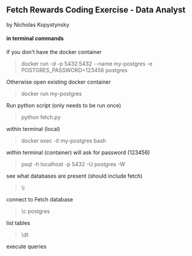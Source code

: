 ## Fetch Rewards Coding Exercise - Data Analyst

by Nicholas Kopystynsky

#### in terminal commands

If you don't have the docker container
> docker run -d -p 5432:5432 --name my-postgres -e POSTGRES_PASSWORD=123456 postgres

Otherwise open existing docker container
> docker run my-postgres

Run python script (only needs to be run once)
> python fetch.py

within terminal (local)
> docker exec -it my-postgres bash

within terminal (container)
will ask for password (123456)
> psql -h localhost -p 5432 -U postgres -W

see what databases are present (should include fetch)
> \l

connect to Fetch database
> \c postgres

list tables
> \dt

execute queries
